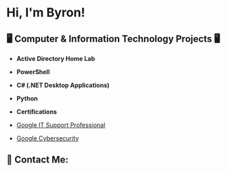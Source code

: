 <h1>Hi, I'm Byron! 
<h2>🖥️ Computer & Information Technology Projects 🖥️</h2>

- <b> Active Directory Home Lab </b>

- <b>PowerShell</b>
  
- <b>C# (.NET Desktop Applications)</b>
  
- <b>Python</b>
  
- <b> Certifications </b>
- [Google IT Support Professional]()
- [Google Cybersecurity]()

<h2> 🤳 Contact Me:</h2>
